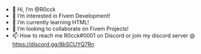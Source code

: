 - 👋 Hi, I’m @R0cck
- 👀 I’m interested in Fivem Development!
- 🌱 I’m currently learning HTML!
- 💞️ I’m looking to collaborate on Fivem Projects!
- 📫 How to reach me R0cck#0001 on Discord or join my discord server @ https://discord.gg/8bSCUYQ7Rn

<!---
R0cck/R0cck is a ✨ special ✨ repository because its `README.md` (this file) appears on your GitHub profile.
You can click the Preview link to take a look at your changes.
--->
